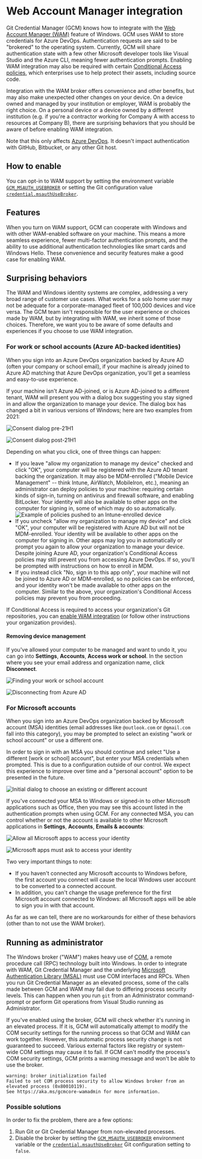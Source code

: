 # Web Account Manager integration

Git Credential Manager (GCM) knows how to integrate with the [Web Account Manager (WAM)](https://docs.microsoft.com/azure/active-directory/devices/concept-primary-refresh-token#key-terminology-and-components) feature of Windows.
GCM uses WAM to store credentials for Azure DevOps.
Authentication requests are said to be "brokered" to the operating system.
Currently, GCM will share authentication state with a few other Microsoft developer tools like Visual Studio and the Azure CLI, meaning fewer authentication prompts.
Enabling WAM integration may also be required with certain [Conditional Access policies](https://docs.microsoft.com/azure/active-directory/conditional-access/overview), which enterprises use to help protect their assets, including source code.

Integration with the WAM broker offers convenience and other benefits, but may also make unexpected other changes on your device.
On a device owned and managed by your institution or employer, WAM is probably the right choice.
On a personal device or a device owned by a different institution (e.g. if you're a contractor working for Company A with access to resources at Company B), there are surprising behaviors that you should be aware of before enabling WAM integration.

Note that this only affects [Azure DevOps](https://dev.azure.com).
It doesn't impact authentication with GitHub, Bitbucket, or any other Git host.

## How to enable

You can opt-in to WAM support by setting the environment variable [`GCM_MSAUTH_USEBROKER`](https://github.com/GitCredentialManager/git-credential-manager/blob/main/docs/environment.md#gcm_msauth_usebroker-experimental) or setting the Git configuration value [`credential.msauthUseBroker`](https://github.com/GitCredentialManager/git-credential-manager/blob/main/docs/configuration.md#credentialmsauthusebroker-experimental).

## Features

When you turn on WAM support, GCM can cooperate with Windows and with other WAM-enabled software on your machine.
This means a more seamless experience, fewer multi-factor authentication prompts, and the ability to use additional authentication technologies like smart cards and Windows Hello.
These convenience and security features make a good case for enabling WAM.

## Surprising behaviors

The WAM and Windows identity systems are complex, addressing a very broad range of customer use cases.
What works for a solo home user may not be adequate for a corporate-managed fleet of 100,000 devices and vice versa.
The GCM team isn't responsible for the user experience or choices made by WAM, but by integrating with WAM, we inherit some of those choices.
Therefore, we want you to be aware of some defaults and experiences if you choose to use WAM integration.

### For work or school accounts (Azure AD-backed identities)
When you sign into an Azure DevOps organization backed by Azure AD (often your company or school email), if your machine is already joined to Azure AD matching that Azure DevOps organization, you'll get a seamless and easy-to-use experience.

If your machine isn't Azure AD-joined, or is Azure AD-joined to a different tenant, WAM will present you with a dialog box suggesting you stay signed in and allow the organization to manage your device.
The dialog box has changed a bit in various versions of Windows; here are two examples from 2021:

![Consent dialog pre-21H1](img/aad-questions.png)

![Consent dialog post-21H1](img/aad-questions-21H1.png)

Depending on what you click, one of three things can happen:

- If you leave "allow my organization to manage my device" checked and click "OK", your computer will be registered with the Azure AD tenant backing the organization.
It may also be MDM-enrolled ("Mobile Device Management" -- think Intune, AirWatch, MobileIron, etc.), meaning an administrator can deploy policies to your machine: requiring certain kinds of sign-in, turning on antivirus and firewall software, and enabling BitLocker.
Your identity will also be available to other apps on the computer for signing in, some of which may do so automatically.
![Example of policies pushed to an Intune-enrolled device](img/aad-bitlocker.png)
- If you uncheck "allow my organization to manage my device" and click "OK", your computer will be registered with Azure AD but will not be MDM-enrolled.
Your identity will be available to other apps on the computer for signing in.
Other apps may log you in automatically or prompt you again to allow your organization to manage your device.
Despite joining Azure AD, your organization's Conditional Access policies may still prevent you from accessing Azure DevOps.
If so, you'll be prompted with instructions on how to enroll in MDM.
- If you instead click "No, sign in to this app only", your machine will not be joined to Azure AD or MDM-enrolled, so no policies can be enforced, and your identity won't be made available to other apps on the computer.
Similar to the above, your organization's Conditional Access policies may prevent you from proceeding.

If Conditional Access is required to access your organization's Git repositories, you can [enable WAM integration](environment.md#GCM_MSAUTH_USEBROKER-experimental) (or follow other instructions your organization provides).

#### Removing device management
If you've allowed your computer to be managed and want to undo it, you can go into **Settings**, **Accounts**, **Access work or school**.
In the section where you see your email address and organization name, click **Disconnect**.

![Finding your work or school account](img/aad-work-school.png)

![Disconnecting from Azure AD](img/aad-disconnect.png)

### For Microsoft accounts
When you sign into an Azure DevOps organization backed by Microsoft account (MSA) identities (email addresses like `@outlook.com` or `@gmail.com` fall into this category), you may be prompted to select an existing "work or school account" or use a different one.

In order to sign in with an MSA you should continue and select "Use a different [work or school] account", but enter your MSA credentials when prompted.
This is due to a configuration outside of our control.
We expect this experience to improve over time and a "personal account" option to be presented in the future.

![Initial dialog to choose an existing or different account](img/get-signed-in.png)

If you've connected your MSA to Windows or signed-in to other Microsoft applications such as Office, then you may see this account listed in the authentication prompts when using GCM.
For any connected MSA, you can control whether or not the account is available to other Microsoft applications in **Settings**, **Accounts**, **Emails & accounts**:

![Allow all Microsoft apps to access your identity](img/all-microsoft.png)

![Microsoft apps must ask to access your identity](img/apps-must-ask.png)

Two very important things to note:
* If you haven't connected any Microsoft accounts to Windows before, the first account you connect will cause the local Windows user account to be converted to a connected account.
* In addition, you can't change the usage preference for the first Microsoft account connected to Windows: all Microsoft apps will be able to sign you in with that account.

As far as we can tell, there are no workarounds for either of these behaviors (other than to not use the WAM broker).

## Running as administrator

The Windows broker ("WAM") makes heavy use of [COM](https://docs.microsoft.com/en-us/windows/win32/com/the-component-object-model), a remote procedure call (RPC) technology built into Windows.
In order to integrate with WAM, Git Credential Manager and the underlying [Microsoft Authentication Library (MSAL)](https://aka.ms/msal-net) must use COM interfaces and RPCs.
When you run Git Credential Manager as an elevated process, some of the calls made between GCM and WAM may fail due to differing process security levels.
This can happen when you run `git` from an Administrator command-prompt or perform Git operations from Visual Studio running as Administrator.

If you've enabled using the broker, GCM will check whether it's running in an
elevated process.
If it is, GCM will automatically attempt to modify the COM security settings for the running process so that GCM and WAM can work together.
However, this automatic process security change is not guaranteed to succeed.
Various external factors like registry or system-wide COM settings may cause it to fail.
If GCM can't modify the process's COM security settings, GCM prints a warning message and won't be able to use the broker.

```text
warning: broker initialization failed
Failed to set COM process security to allow Windows broker from an elevated process (0x80010119).
See https://aka.ms/gcmcore-wamadmin for more information.
```

### Possible solutions

In order to fix the problem, there are a few options:

1. Run Git or Git Credential Manager from non-elevated processes.
2. Disable the broker by setting the
   [`GCM_MSAUTH_USEBROKER`](environment.md#gcm_msauth_usebroker)
   environment variable or the
   [`credential.msauthUseBroker`](configuration.md#credentialmsauthusebroker)
   Git configuration setting to `false`.
